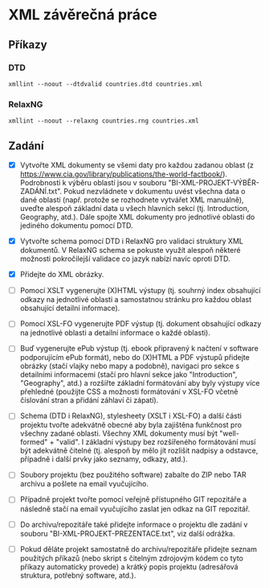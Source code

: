 # XML závěrečná práce

## Příkazy

### DTD

`xmllint --noout --dtdvalid countries.dtd countries.xml`

### RelaxNG

`xmllint --noout --relaxng countries.rng countries.xml`

## Zadání

- [x] Vytvořte XML dokumenty se všemi daty pro každou zadanou oblast (z
  https://www.cia.gov/library/publications/the-world-factbook/). Podrobnosti
  k výběru oblastí jsou v souboru "BI-XML-PROJEKT-VÝBĚR-ZADÁNÍ.txt". Pokud
  nezvládnete v dokumentu uvést všechna data o dané oblasti (např. protože
  se rozhodnete vytvářet XML manuálně), uveďte alespoň základní data u
  všech hlavních sekcí (tj. Introduction, Geography, atd.). Dále spojte XML
  dokumenty pro jednotlivé oblasti do jediného dokumentu pomocí DTD.

- [x] Vytvořte schema pomocí DTD i RelaxNG pro validaci struktury XML
  dokumentů. V RelaxNG schema se pokuste využít alespoň některé možnosti
  pokročilejší validace co jazyk nabízí navíc oproti DTD.

- [x] Přidejte do XML obrázky.

- [ ] Pomocí XSLT vygenerujte (X)HTML výstupy (tj. souhrný index obsahující
  odkazy na jednotlivé oblasti a samostatnou stránku pro každou oblast
  obsahující detailní informace).

- [ ] Pomocí XSL-FO vygenerujte PDF výstup (tj. dokument obsahující odkazy na
  jednotlivé oblasti a detailní informace o každé oblasti).

- [ ] Buď vygenerujte ePub výstup (tj. ebook připravený k načtení v software
  podporujícím ePub formát), nebo do (X)HTML a PDF výstupů přidejte obrázky
  (stačí vlajky nebo mapy a podobně), navigaci pro sekce s detailními
  informacemi (stačí pro hlavní sekce jako "Introduction", "Geography",
  atd.) a rozšiřte základní formátování aby byly výstupy více přehledné
  (použijte CSS a možnosti formátování v XSL-FO včetně číslování stran a
  přidání záhlaví či zápatí).

- [ ] Schema (DTD i RelaxNG), stylesheety (XSLT i XSL-FO) a další části
  projektu tvořte adekvátně obecné aby byla zajištěna funkčnost pro všechny
  zadané oblasti. Všechny XML dokumenty musí být "well-formed" + "valid". I
  základní výstupy bez rozšířeného formátování musí být adekvátně čitelné
  (tj. alespoň by mělo jít rozlišit nadpisy a odstavce, případně i další
  prvky jako seznamy, odkazy, atd.).

- [ ] Soubory projektu (bez použitého software) zabalte do ZIP nebo TAR archivu
  a pošlete na email vyučujícího.

- [ ] Případně projekt tvořte pomocí veřejně přístupného GIT repozitáře a
  následně stačí na email vyučujícího zaslat jen odkaz na GIT repozitář.

- [ ] Do archivu/repozitáře také přidejte informace o projektu dle zadání v
  souboru "BI-XML-PROJEKT-PREZENTACE.txt", viz další odrážka.

- [ ] Pokud děláte projekt samostatně do archivu/repozitáře přidejte seznam
  použitých příkazů (nebo skript s čitelným zdrojovým kódem co tyto příkazy
  automaticky provede) a krátký popis projektu (adresářová struktura,
  potřebný software, atd.).